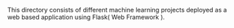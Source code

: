 
This directory consists of different machine learning projects deployed as a web based application using Flask( Web Framework ).
